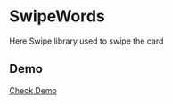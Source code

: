 # SwipeWords
Here Swipe library used to swipe the card
## Demo
[Check Demo](https://user-images.githubusercontent.com/46995327/117678118-b733c480-b1cc-11eb-8d1b-ad41f11fa589.mp4) 


